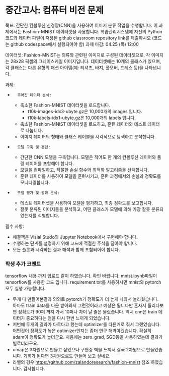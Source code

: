 # 중간고사: 컴퓨터 비전 문제

목표: 간단한 컨볼루션 신경망(CNN)을 사용하여 이미지 분류 작업을 수행합니다. 이 과제에서는 Fashion-MNIST 데이터셋을 사용합니다.
학습관리시스템에 자신의 Python 코드와 데이터 파일이 저장된 github classroom repository link를 제출하시오 (코드는 github codespace에서 실행되어야 함)
과제 마감: 04.25 (목) 12:00

데이터셋:
Fashion-MNIST는 의류와 관련된 이미지로 구성된 데이터셋으로, 각 이미지는 28x28 픽셀의 그레이스케일 이미지입니다. 데이터셋에는 10개의 클래스가 있으며, 각 클래스는 다른 유형의 패션 아이템(예: 티셔츠, 바지, 풀오버, 드레스 등)을 나타냅니다.

과제:
* 		주어진 데이터 분석:
    * 축소한 Fashion-MNIST 데이터셋을 로드합니다.
        * t10k-images-idx3-ubyte.gz은 10,000개의 images 입니다.
        * t10k-labels-idx1-ubyte.gz은 10,000개의 labels 입니다.
    * 축소한 Fashion-MNIST 데이터셋을 로드하고, 훈련 데이터와 테스트 데이터로 나눕니다.
    * 이미지 데이터의 형태와 클래스 레이블을 시각적으로 탐색하고 분석합니다.

* 		모델 구축 및 훈련:
    * 간단한 CNN 모델을 구축합니다. 모델은 적어도 한 개의 컨볼루션 레이어와 풀링 레이어를 포함해야 합니다.
    * 모델을 컴파일하고, 적절한 손실 함수와 최적화 알고리즘을 선택합니다.
    * 훈련 데이터를 사용하여 모델을 훈련시키고, 훈련 과정에서의 손실과 정확도를 모니터링합니다.

* 		모델 평가 및 결과 분석:
    * 테스트 데이터셋을 사용하여 모델을 평가하고, 최종 정확도를 보고합니다.
    * 잘못 분류된 이미지들을 분석하고, 어떤 클래스가 모델에 의해 가장 잘못 분류되었는지를 식별합니다.

필수 사항:
* 해결책은 Visial Studo의 Jupyter Notebook에서 구현해야 합니다.
* 수행하는 단계를 설명하기 위해 코드에 적절한 주석을 달아야 합니다.
* 모든 플롯과 시각화는 결과 해석과 함께 포함되어야 합니다.

### 학생 추가 코멘트
tensorflow 내용 까지 업로드 같이 하였습니다. 확인 바랍니다. mnist.ipynb파일이 tensorflow를 사용한 코드 입니다.
requirement.txt를 사용하시면 mnist와 pytorch모두 실행 가능합니다.
* 두개 다 만들어본결과 의외로 pytorch가 정확도가 더 높게 나와서 놀라웠습니다. 아마도 train data를 다운 받아와서 그런것이라고 예상은 됩니다만 혼자서 돌리다보면 정확도가 90퍼 까지 가서 10퍼나 차이 날 줄은 몰랐습니다. 역시 cnn은 train 데이터가 중요하다는 점을 다시 한번 느끼게 되었습니다.
* 저번에 두개의 결과가 다르다고 했는데 optimizer를 다른거로 줘서 그랬었습니다. 어떤것이 정확도가 높은 optimizer인지는 좀더 연구 해봐야겠습니다. 확실히 adam이 정확도가 높더군요. 처음에는 zero_grad, SGD등을 사용하였는데 결과가 별로더라구요.
* umap은 3차원으로 만들고 싶었으나 구현중 벽을 느껴서 결국 2차원으로 만들었습니다. 기회가 된다면 3차원으로도 만들어 보고 싶네요.
* 라벨의 경우 https://github.com/zalandoresearch/fashion-mnist 참조 하였습니다.
감사합니다.

